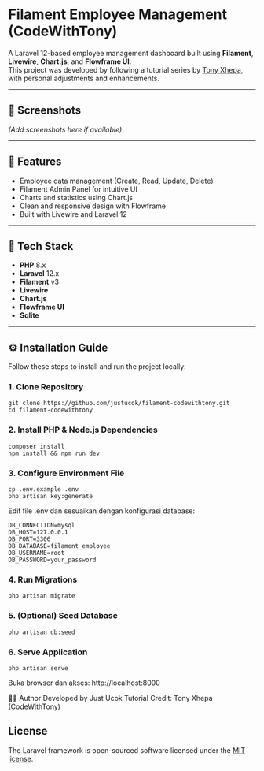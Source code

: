 # Filament Employee Management (CodeWithTony)

A Laravel 12-based employee management dashboard built using **Filament**, **Livewire**, **Chart.js**, and **Flowframe UI**.  
This project was developed by following a tutorial series by [Tony Xhepa](https://www.youtube.com/@tonyxhepaofficial), with personal adjustments and enhancements.

---

## 📸 Screenshots

*(Add screenshots here if available)*

---

## 🚀 Features

- Employee data management (Create, Read, Update, Delete)
- Filament Admin Panel for intuitive UI
- Charts and statistics using Chart.js
- Clean and responsive design with Flowframe
- Built with Livewire and Laravel 12

---

## 🧰 Tech Stack

- **PHP** 8.x
- **Laravel** 12.x
- **Filament** v3
- **Livewire**
- **Chart.js**
- **Flowframe UI**
- **Sqlite** 

---

## ⚙️ Installation Guide

Follow these steps to install and run the project locally:

### 1. Clone Repository
```
git clone https://github.com/justucok/filament-codewithtony.git
cd filament-codewithtony
```

### 2. Install PHP & Node.js Dependencies
```
composer install
npm install && npm run dev
```

### 3. Configure Environment File
```
cp .env.example .env
php artisan key:generate
```

Edit file .env dan sesuaikan dengan konfigurasi database:

```
DB_CONNECTION=mysql
DB_HOST=127.0.0.1
DB_PORT=3306
DB_DATABASE=filament_employee
DB_USERNAME=root
DB_PASSWORD=your_password
```

### 4. Run Migrations
```
php artisan migrate
```

### 5. (Optional) Seed Database
```
php artisan db:seed
```

### 6. Serve Application
```
php artisan serve
```
Buka browser dan akses: http://localhost:8000

👨‍💻 Author
Developed by Just Ucok
Tutorial Credit: Tony Xhepa (CodeWithTony)

## License

The Laravel framework is open-sourced software licensed under the [MIT license](https://opensource.org/licenses/MIT).
